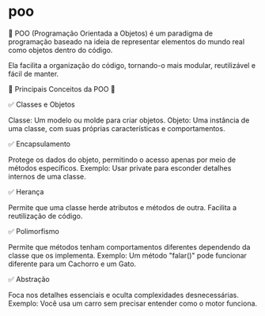 # poo
 
📌 POO (Programação Orientada a Objetos) é um paradigma de programação baseado na ideia de representar elementos do mundo real como objetos dentro do código.

Ela facilita a organização do código, tornando-o mais modular, reutilizável e fácil de manter.

🔹 Principais Conceitos da POO 🔹

✅ Classes e Objetos

Classe: Um modelo ou molde para criar objetos.
Objeto: Uma instância de uma classe, com suas próprias características e comportamentos.

✅ Encapsulamento

Protege os dados do objeto, permitindo o acesso apenas por meio de métodos específicos.
Exemplo: Usar private para esconder detalhes internos de uma classe.

✅ Herança

Permite que uma classe herde atributos e métodos de outra.
Facilita a reutilização de código.

✅ Polimorfismo

Permite que métodos tenham comportamentos diferentes dependendo da classe que os implementa.
Exemplo: Um método "falar()" pode funcionar diferente para um Cachorro e um Gato.

✅ Abstração

Foca nos detalhes essenciais e oculta complexidades desnecessárias.
Exemplo: Você usa um carro sem precisar entender como o motor funciona.
